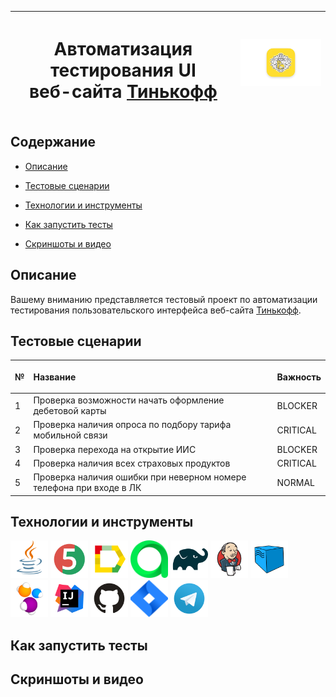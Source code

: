 | <h1>Автоматизация тестирования UI<br>веб-сайта <a href="https://tinkoff.ru/ ">Тинькофф</a></h1> | ![tinkoff.png](images/logos/tinkoff.png) |
| ----------------------------------------------------------------------------------------------- | ---------------------------------------- |

## Содержание

* <a href="#description">Описание</a>

* <a href="#scenarios">Тестовые сценарии</a>

* <a href="#tools">Технологии и инструменты</a>

* <a href="#run">Как запустить тесты</a>

* <a href="#screenshots">Скриншоты и видео</a>

<a id="description"></a>

## Описание

Вашему вниманию представляется тестовый проект по автоматизации тестирования пользовательского интерфейса
веб-сайта <a href="https://tinkoff.ru/ ">Тинькофф</a>.

<a id="scenarios"></a>

## Тестовые сценарии

| №    | <p style="text-align:left">Название</p>                             | Важность |
| ---- | ------------------------------------------------------------------- | -------- |
| 1    | Проверка возможности начать оформление дебетовой карты              | BLOCKER  |
| 2    | Проверка наличия опроса по подбору тарифа мобильной связи           | CRITICAL |
| 3    | Проверка перехода на открытие ИИС                                   | BLOCKER  |
| 4    | Проверка наличия всех страховых продуктов                           | CRITICAL |
| 5    | Проверка наличия ошибки при неверном номере телефона при входе в ЛК | NORMAL   |

<a id="tools"></a>

## Технологии и инструменты

<a href="https://www.java.com/"><img src="images/logos/java.svg" width="60" height="60"  alt="Java" title="Java"/></a>
<a href="https://junit.org/junit5/"><img src="images/logos/jUnit5.svg" width="60" height="60"  alt="JUnit5" title="JUnit5"/></a>
<a href="https://github.com/allure-framework/allure2"><img src="images/logos/allureReport.svg" width="60" height="60"  alt="Allure Report" title="Allure Report"/></a>
<a href="https://qameta.io/"><img src="images/logos/allureTestOps.svg" width="60" height="60"  alt="Allure TestOps" title="Allure TestOps"/></a>
<a href="https://gradle.org/"><img src="images/logos/gradle.svg" width="60" height="60"  alt="Gradle" title="Gradle"/></a>
<a href="https://www.jenkins.io/"><img src="images/logos/jenkins.svg" width="60" height="60"  alt="Jenkins CI" title="Jenkins CI"/></a>
<a href="https://aerokube.com/selenoid/"><img src="images/logos/selenoid.svg" width="60" height="60"  alt="Selenoid" title="Selenoid"/></a>
<a href="https://selenide.org/"><img src="images/logos/selenide.svg" width="60" height="60"  alt="Selenide" title="Selenide"/></a>
<a href="https://www.jetbrains.com/idea/"><img src="images/logos/idea.svg" width="60" height="60"  alt="IntelliJ IDEA" title="IntelliJ IDEA"/></a>
<a href="https://github.com/"><img src="images/logos/gitHub.svg" width="60" height="60"  alt="GitHub" title="GitHub"/></a>
<a href="https://www.atlassian.com/software/jira"><img src="images/logos/jira.svg" width="60" height="60"  alt="Jira" title="Jira"/></a>
<a href="https://telegram.org/"><img src="images/logos/telegram.svg" width="60" height="60"  alt="Telegram" title="Telegram"/></a>

[comment]: <> ([![Java]&#40;images/logos/tinkoff.png&#41;]&#40;https://java.com&#41;)

[comment]: <> ([![Java]&#40;images/logos/tinkoff.png&#41;]&#40;https://java.com&#41;)

[comment]: <> ([![Java]&#40;images/logos/tinkoff.png&#41;]&#40;https://java.com&#41;)

[comment]: <> ([![Java]&#40;images/logos/tinkoff.png&#41;]&#40;https://java.com&#41;)

<a id="run"></a>

## Как запустить тесты

<a id="screenshots"></a>

## Скриншоты и видео